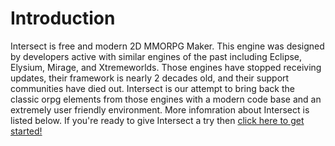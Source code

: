 # Introduction
Intersect is free and modern 2D MMORPG Maker. This engine was designed by developers active with similar engines of the past including Eclipse, Elysium, Mirage, and Xtremeworlds. Those engines have stopped receiving updates, their framework is nearly 2 decades old, and their support communities have died out. Intersect is our attempt to bring back the classic orpg elements from those engines with a modern code base and an extremely user friendly environment. More infomration about Intersect is listed below. If you're ready to give Intersect a try then [click here to get started!](05Getting_Started/00DownloadingandInstalling.md)
